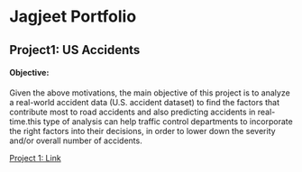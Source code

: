 # Jagjeet Portfolio


## Project1: US Accidents

#### Objective:
Given the above motivations, the main objective of this project is to analyze a real-world accident data (U.S. accident dataset) to find the factors that contribute most to road accidents and also predicting accidents in real-time.this type of analysis can help traffic control departments to incorporate the right factors into their decisions, in order to lower down the severity and/or overall number of accidents.

[Project 1: Link](https://github.com/jagjeetrathore/USaccidents)
